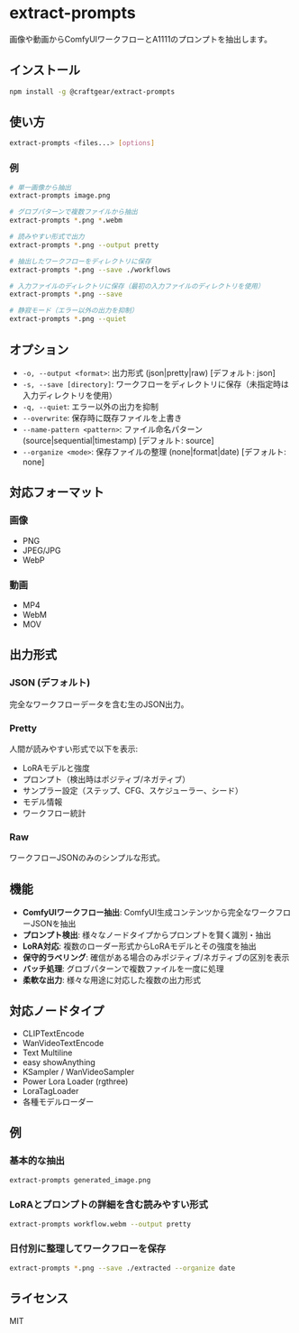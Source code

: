 # extract-prompts

画像や動画からComfyUIワークフローとA1111のプロンプトを抽出します。

## インストール

```bash
npm install -g @craftgear/extract-prompts
```

## 使い方

```bash
extract-prompts <files...> [options]
```

### 例

```bash
# 単一画像から抽出
extract-prompts image.png

# グロブパターンで複数ファイルから抽出
extract-prompts *.png *.webm

# 読みやすい形式で出力
extract-prompts *.png --output pretty

# 抽出したワークフローをディレクトリに保存
extract-prompts *.png --save ./workflows

# 入力ファイルのディレクトリに保存（最初の入力ファイルのディレクトリを使用）
extract-prompts *.png --save

# 静寂モード（エラー以外の出力を抑制）
extract-prompts *.png --quiet
```

## オプション

- `-o, --output <format>`: 出力形式 (json|pretty|raw) [デフォルト: json]
- `-s, --save [directory]`: ワークフローをディレクトリに保存（未指定時は入力ディレクトリを使用）
- `-q, --quiet`: エラー以外の出力を抑制
- `--overwrite`: 保存時に既存ファイルを上書き
- `--name-pattern <pattern>`: ファイル命名パターン (source|sequential|timestamp) [デフォルト: source]
- `--organize <mode>`: 保存ファイルの整理 (none|format|date) [デフォルト: none]

## 対応フォーマット

### 画像
- PNG
- JPEG/JPG
- WebP

### 動画
- MP4
- WebM
- MOV

## 出力形式

### JSON (デフォルト)
完全なワークフローデータを含む生のJSON出力。

### Pretty
人間が読みやすい形式で以下を表示:
- LoRAモデルと強度
- プロンプト（検出時はポジティブ/ネガティブ）
- サンプラー設定（ステップ、CFG、スケジューラー、シード）
- モデル情報
- ワークフロー統計

### Raw
ワークフローJSONのみのシンプルな形式。

## 機能

- **ComfyUIワークフロー抽出**: ComfyUI生成コンテンツから完全なワークフローJSONを抽出
- **プロンプト検出**: 様々なノードタイプからプロンプトを賢く識別・抽出
- **LoRA対応**: 複数のローダー形式からLoRAモデルとその強度を抽出
- **保守的ラベリング**: 確信がある場合のみポジティブ/ネガティブの区別を表示
- **バッチ処理**: グロブパターンで複数ファイルを一度に処理
- **柔軟な出力**: 様々な用途に対応した複数の出力形式

## 対応ノードタイプ

- CLIPTextEncode
- WanVideoTextEncode
- Text Multiline
- easy showAnything
- KSampler / WanVideoSampler
- Power Lora Loader (rgthree)
- LoraTagLoader
- 各種モデルローダー

## 例

### 基本的な抽出
```bash
extract-prompts generated_image.png
```

### LoRAとプロンプトの詳細を含む読みやすい形式
```bash
extract-prompts workflow.webm --output pretty
```

### 日付別に整理してワークフローを保存
```bash
extract-prompts *.png --save ./extracted --organize date
```

## ライセンス

MIT

